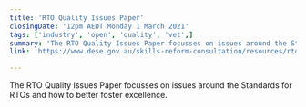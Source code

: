 ```yaml
---
title: 'RTO Quality Issues Paper'
closingDate: '12pm AEDT Monday 1 March 2021'
tags: ['industry', 'open', 'quality', 'vet',]
summary: 'The RTO Quality Issues Paper focusses on issues around the Standards for RTOs and how to better foster excellence.'
link: 'https://www.dese.gov.au/skills-reform-consultation/resources/rto-quality-issues-paper'

---
```

The RTO Quality Issues Paper focusses on issues around the Standards for RTOs and how to better foster excellence.


